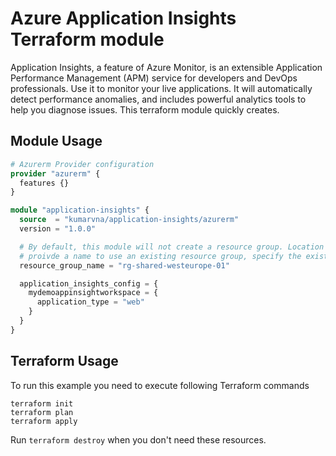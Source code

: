 # Azure Application Insights Terraform module

Application Insights, a feature of Azure Monitor, is an extensible Application Performance Management (APM) service for developers and DevOps professionals. Use it to monitor your live applications. It will automatically detect performance anomalies, and includes powerful analytics tools to help you diagnose issues. This terraform module quickly creates.

## Module Usage

```terraform
# Azurerm Provider configuration
provider "azurerm" {
  features {}
}

module "application-insights" {
  source  = "kumarvna/application-insights/azurerm"
  version = "1.0.0"

  # By default, this module will not create a resource group. Location will be same as existing RG.
  # proivde a name to use an existing resource group, specify the existing resource group name, 
  resource_group_name = "rg-shared-westeurope-01"

  application_insights_config = {
    mydemoappinsightworkspace = {
      application_type = "web"
    }
  }
}
```

## Terraform Usage

To run this example you need to execute following Terraform commands

```hcl
terraform init
terraform plan
terraform apply
```

Run `terraform destroy` when you don't need these resources.
